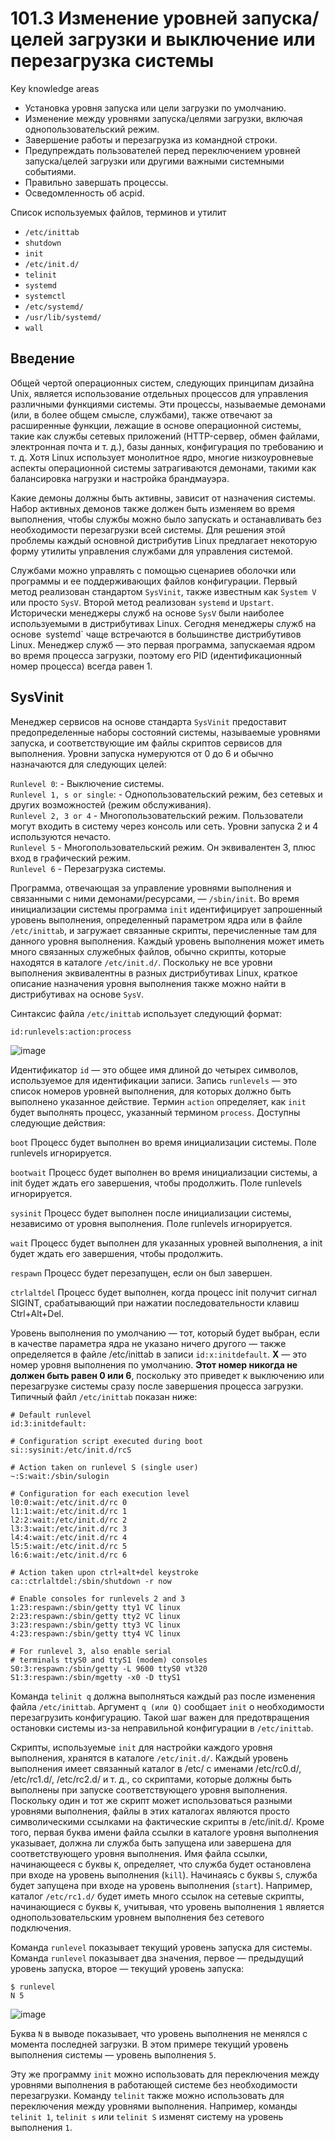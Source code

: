 # 101.3 Изменение уровней запуска/целей загрузки и выключение или перезагрузка системы

Key knowledge areas

- Установка уровня запуска или цели загрузки по умолчанию.
- Изменение между уровнями запуска/целями загрузки, включая однопользовательский режим.
- Завершение работы и перезагрузка из командной строки.
- Предупреждать пользователей перед переключением уровней запуска/целей загрузки или другими важными системными событиями.
- Правильно завершать процессы.
- Осведомленность об acpid.

Список используемых файлов, терминов и утилит

- `/etc/inittab`
- `shutdown`
- `init`
- `/etc/init.d/`
- `telinit`
- `systemd`
- `systemctl`
- `/etc/systemd/`
- `/usr/lib/systemd/`
- `wall`

## Введение

Общей чертой операционных систем, следующих принципам дизайна Unix, является использование отдельных процессов для управления различными функциями системы. Эти процессы, называемые демонами (или, в более общем смысле, службами), также отвечают за расширенные функции, лежащие в основе операционной системы, такие как службы сетевых приложений (HTTP-сервер, обмен файлами, электронная почта и т. д.), базы данных, конфигурация по требованию и т. д. Хотя Linux использует монолитное ядро, многие низкоуровневые аспекты операционной системы затрагиваются демонами, такими как балансировка нагрузки и настройка брандмауэра.

Какие демоны должны быть активны, зависит от назначения системы. Набор активных демонов также должен быть изменяем во время выполнения, чтобы службы можно было запускать и останавливать без необходимости перезагрузки всей системы. Для решения этой проблемы каждый основной дистрибутив Linux предлагает некоторую форму утилиты управления службами для управления системой.

Службами можно управлять с помощью сценариев оболочки или программы и ее поддерживающих файлов конфигурации. Первый метод реализован стандартом `SysVinit`, также известным как `System V` или просто `SysV`. Второй метод реализован `systemd` и `Upstart`. Исторически менеджеры служб на основе `SysV` были наиболее используемыми в дистрибутивах Linux. Сегодня менеджеры служб на основе` `systemd` чаще встречаются в большинстве дистрибутивов Linux. Менеджер служб — это первая программа, запускаемая ядром во время процесса загрузки, поэтому его PID (идентификационный номер процесса) всегда равен 1.

## SysVinit

Менеджер сервисов на основе стандарта `SysVinit` предоставит предопределенные наборы состояний системы, называемые уровнями запуска, и соответствующие им файлы скриптов сервисов для выполнения. Уровни запуска нумеруются от 0 до 6 и обычно назначаются для следующих целей:

`Runlevel 0`: - Выключение системы.  
`Runlevel 1, s or single`: - Однопользовательский режим, без сетевых и других возможностей (режим обслуживания).  
`Runlevel 2, 3 or 4` - Многопользовательский режим. Пользователи могут входить в систему через консоль или сеть. Уровни запуска 2 и 4 используются нечасто.  
`Runlevel 5` - Многопользовательский режим. Он эквивалентен 3, плюс вход в графический режим.  
`Runlevel 6` - Перезагрузка системы.

Программа, отвечающая за управление уровнями выполнения и связанными с ними демонами/ресурсами, — `/sbin/init`. Во время инициализации системы программа `init` идентифицирует запрошенный уровень выполнения, определенный параметром ядра или в файле `/etc/inittab`, и загружает связанные скрипты, перечисленные там для данного уровня выполнения. Каждый уровень выполнения может иметь много связанных служебных файлов, обычно скрипты, которые находятся в каталоге `/etc/init.d/`. Поскольку не все уровни выполнения эквивалентны в разных дистрибутивах Linux, краткое описание назначения уровня выполнения также можно найти в дистрибутивах на основе `SysV`.

Синтаксис файла `/etc/inittab` использует следующий формат:
```
id:runlevels:action:process
```
![image](https://github.com/user-attachments/assets/85b247bd-020e-4167-ada2-a9c0cd3212de)


Идентификатор `id` — это общее имя длиной до четырех символов, используемое для идентификации записи. Запись `runlevels` — это список номеров уровней выполнения, для которых должно быть выполнено указанное действие. Термин `action` определяет, как `init` будет выполнять процесс, указанный термином `process`. Доступны следующие действия:

`boot`
Процесс будет выполнен во время инициализации системы. Поле runlevels игнорируется.

`bootwait`
Процесс будет выполнен во время инициализации системы, а init будет ждать его завершения, чтобы продолжить. Поле runlevels игнорируется.

`sysinit`
Процесс будет выполнен после инициализации системы, независимо от уровня выполнения. Поле runlevels игнорируется.

`wait`
Процесс будет выполнен для указанных уровней выполнения, а init будет ждать его завершения, чтобы продолжить.

`respawn`
Процесс будет перезапущен, если он был завершен.

`ctrlaltdel`
Процесс будет выполнен, когда процесс init получит сигнал SIGINT, срабатывающий при нажатии последовательности клавиш Ctrl+Alt+Del.

Уровень выполнения по умолчанию — тот, который будет выбран, если в качестве параметра ядра не указано ничего другого — также определяется в файле /etc/inittab в записи `id:x:initdefault`. **X** — это номер уровня выполнения по умолчанию. **Этот номер никогда не должен быть равен 0 или 6**, поскольку это приведет к выключению или перезагрузке системы сразу после завершения процесса загрузки. Типичный файл `/etc/inittab` показан ниже:

```
# Default runlevel
id:3:initdefault:

# Configuration script executed during boot
si::sysinit:/etc/init.d/rcS

# Action taken on runlevel S (single user)
~:S:wait:/sbin/sulogin

# Configuration for each execution level
l0:0:wait:/etc/init.d/rc 0
l1:1:wait:/etc/init.d/rc 1
l2:2:wait:/etc/init.d/rc 2
l3:3:wait:/etc/init.d/rc 3
l4:4:wait:/etc/init.d/rc 4
l5:5:wait:/etc/init.d/rc 5
l6:6:wait:/etc/init.d/rc 6

# Action taken upon ctrl+alt+del keystroke
ca::ctrlaltdel:/sbin/shutdown -r now

# Enable consoles for runlevels 2 and 3
1:23:respawn:/sbin/getty tty1 VC linux
2:23:respawn:/sbin/getty tty2 VC linux
3:23:respawn:/sbin/getty tty3 VC linux
4:23:respawn:/sbin/getty tty4 VC linux

# For runlevel 3, also enable serial
# terminals ttyS0 and ttyS1 (modem) consoles
S0:3:respawn:/sbin/getty -L 9600 ttyS0 vt320
S1:3:respawn:/sbin/mgetty -x0 -D ttyS1
```

Команда `telinit q` должна выполняться каждый раз после изменения файла `/etc/inittab`. Аргумент `q (или Q)` сообщает `init` о необходимости перезагрузить конфигурацию. Такой шаг важен для предотвращения остановки системы из-за неправильной конфигурации в `/etc/inittab`.

Скрипты, используемые `init` для настройки каждого уровня выполнения, хранятся в каталоге `/etc/init.d/`. Каждый уровень выполнения имеет связанный каталог в /etc/ с именами /etc/rc0.d/, /etc/rc1.d/, /etc/rc2.d/ и т. д., со скриптами, которые должны быть выполнены при запуске соответствующего уровня выполнения. Поскольку один и тот же скрипт может использоваться разными уровнями выполнения, файлы в этих каталогах являются просто символическими ссылками на фактические скрипты в /etc/init.d/. Кроме того, первая буква имени файла ссылки в каталоге уровня выполнения указывает, должна ли служба быть запущена или завершена для соответствующего уровня выполнения. Имя файла ссылки, начинающееся с буквы `K`, определяет, что служба будет остановлена ​​при входе на уровень выполнения (`kill`). Начинаясь с буквы `S`, служба будет запущена при входе на уровень выполнения (`start`). Например, каталог `/etc/rc1.d/` будет иметь много ссылок на сетевые скрипты, начинающиеся с буквы `K`, учитывая, что уровень выполнения `1` является однопользовательским уровнем выполнения без сетевого подключения.

Команда `runlevel` показывает текущий уровень запуска для системы. Команда `runlevel` показывает два значения, первое — предыдущий уровень запуска, второе — текущий уровень запуска:
```
$ runlevel
N 5
```
![image](https://github.com/user-attachments/assets/e03eb954-5720-405c-b059-cff0eac59905)

Буква `N` в выводе показывает, что уровень выполнения не менялся с момента последней загрузки. В этом примере текущий уровень выполнения системы — уровень выполнения `5`.

Эту же программу `init` можно использовать для переключения между уровнями выполнения в работающей системе без необходимости перезагрузки. Команду `telinit` также можно использовать для переключения между уровнями выполнения. Например, команды `telinit 1`, `telinit s` или `telinit S` изменят систему на уровень выполнения `1`.
























